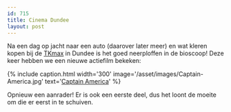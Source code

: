 ```yaml
---
id: 715
title: Cinema Dundee
layout: post
---
```

Na een dag op jacht naar een auto (daarover later meer) en wat kleren kopen bij de [TKmax](http://www.tkmaxx.com/) in Dundee is het goed neerploffen in de bioscoop! Deze keer hebben we een nieuwe actiefilm bekeken:

{% include caption.html
    width='300'
    image='/asset/images/Captain-America.jpg' 
    text='[Captain America](http://www.imdb.com/title/tt1843866/)'
%}

Opnieuw een aanrader! Er is ook een eerste deel, dus het loont de moeite om die er eerst in te schuiven.